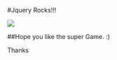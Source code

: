 #Jquery Rocks!!!

<img src="http://bilde.digi.no/jquery+20+er+klar+til+bruk.jpg?o=4794178&w=698&h=392&ee=1366373965">

##Hope you like the super Game. :)

Thanks

